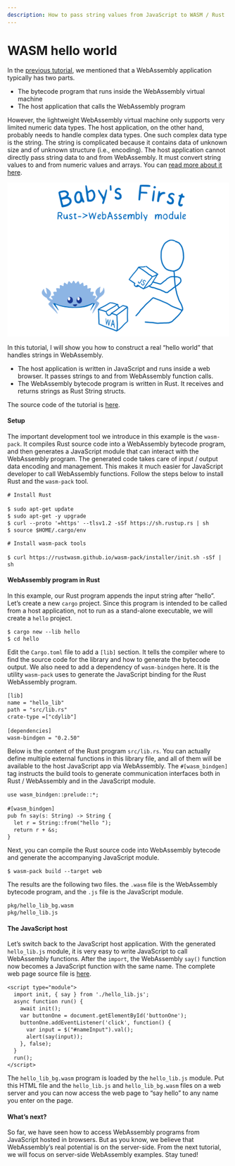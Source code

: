 ```yaml
---
description: How to pass string values from JavaScript to WASM / Rust
---
```


# WASM hello world

In the [previous tutorial](my-first-webassembly-app.md), we mentioned that a WebAssembly application typically has two parts.

* The bytecode program that runs inside the WebAssembly virtual machine
* The host application that calls the WebAssembly program

However, the lightweight WebAssembly virtual machine only supports very limited numeric data types. The host application, on the other hand, probably needs to handle complex data types. One such complex data type is the string. The string is complicated because it contains data of unknown size and of unknown structure \(i.e., encoding\). The host application cannot directly pass string data to and from WebAssembly. It must convert string values to and from numeric values and arrays. You can [read more about it here](https://medium.com/wasm/strings-in-webassembly-wasm-57a05c1ea333).

![](../.gitbook/assets/01_first_module.png)

In this tutorial, I will show you how to construct a real “hello world” that handles strings in WebAssembly. 

* The host application is written in JavaScript and runs inside a web browser. It passes strings to and from WebAssembly function calls.
* The WebAssembly bytecode program is written in Rust. It receives and returns strings as Rust String structs.

The source code of the tutorial is [here](https://github.com/second-state/wasm-learning/blob/master/browser/hello.md).

#### **Setup**

The important development tool we introduce in this example is the `wasm-pack`. It compiles Rust source code into a WebAssembly bytecode program, and then generates a JavaScript module that can interact with the WebAssembly program. The generated code takes care of input / output data encoding and management. This makes it much easier for JavaScript developer to call WebAssembly functions. Follow the steps below to install Rust and the `wasm-pack` tool.

```text
# Install Rust

$ sudo apt-get update
$ sudo apt-get -y upgrade
$ curl --proto '=https' --tlsv1.2 -sSf https://sh.rustup.rs | sh
$ source $HOME/.cargo/env
```

```text
# Install wasm-pack tools

$ curl https://rustwasm.github.io/wasm-pack/installer/init.sh -sSf | sh
```

#### **WebAssembly program in Rust**

In this example, our Rust program appends the input string after “hello”. Let’s create a new `cargo` project. Since this program is intended to be called from a host application, not to run as a stand-alone executable, we will create a `hello` project.

```text
$ cargo new --lib hello
$ cd hello
```

Edit the `Cargo.toml` file to add a `[lib]` section. It tells the compiler where to find the source code for the library and how to generate the bytecode output. We also need to add a dependency of `wasm-bindgen` here. It is the utility `wasm-pack` uses to generate the JavaScript binding for the Rust WebAssembly program.

```text
[lib]
name = "hello_lib"
path = "src/lib.rs"
crate-type =["cdylib"]

[dependencies]
wasm-bindgen = "0.2.50"
```

Below is the content of the Rust program `src/lib.rs`. You can actually define multiple external functions in this library file, and all of them will be available to the host JavaScript app via WebAssembly. The `#[wasm_bindgen]` tag instructs the build tools to generate communication interfaces both in Rust / WebAssembly and in the JavaScript module.

```text
use wasm_bindgen::prelude::*;

#[wasm_bindgen]
pub fn say(s: String) -> String {
  let r = String::from("hello ");
  return r + &s;
}
```

Next, you can compile the Rust source code into WebAssembly bytecode and generate the accompanying JavaScript module.

```text
$ wasm-pack build --target web
```

The results are the following two files. the `.wasm` file is the WebAssembly bytecode program, and the `.js` file is the JavaScript module.

```text
pkg/hello_lib_bg.wasm
pkg/hello_lib.js
```

#### **The JavaScript host**

Let’s switch back to the JavaScript host application. With the generated `hello_lib.js` module, it is very easy to write JavaScript to call WebAssembly functions. After the `import`, the WebAssembly `say()` function now becomes a JavaScript function with the same name. The complete web page source file is [here](https://github.com/second-state/wasm-learning/blob/master/browser/hello/html/index.html).

```text
<script type="module">
  import init, { say } from './hello_lib.js';
  async function run() {
    await init();
    var buttonOne = document.getElementById('buttonOne');
    buttonOne.addEventListener('click', function() {
      var input = $("#nameInput").val();
      alert(say(input));
    }, false);
  }
  run();
</script>
```

The `hello_lib_bg.wasm` program is loaded by the `hello_lib.js` module. Put this HTML file and the `hello_lib.js` and `hello_lib_bg.wasm` files on a web server and you can now access the web page to “say hello” to any name you enter on the page.

#### **What’s next?**

So far, we have seen how to access WebAssembly programs from JavaScript hosted in browsers. But as you know, we believe that WebAssembly’s real potential is on the server-side. From the next tutorial, we will focus on server-side WebAssembly examples. Stay tuned!

